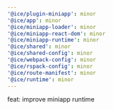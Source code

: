 ```yaml
---
'@ice/plugin-miniapp': minor
'@ice/app': minor
'@ice/miniapp-loader': minor
'@ice/miniapp-react-dom': minor
'@ice/miniapp-runtime': minor
'@ice/shared': minor
'@ice/shared-config': minor
'@ice/webpack-config': minor
'@ice/rspack-config': minor
'@ice/route-manifest': minor
'@ice/runtime': minor
---
```


feat: improve miniapp runtime
